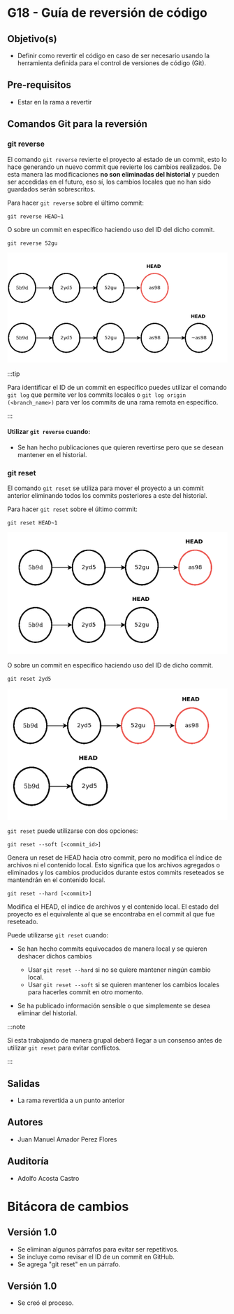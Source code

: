 # G18 - Guía de reversión de código

## Objetivo(s)

- Definir como revertir el código en caso de ser necesario usando la herramienta definida para el control de versiones de código (Git).

## Pre-requisitos

- Estar en la rama a revertir 

## Comandos Git para la reversión

### git reverse

El comando `git reverse` revierte el proyecto al estado de un commit, esto lo hace generando un nuevo commit que revierte los cambios realizados. De esta manera las modificaciones **no son eliminadas del historial** y pueden ser accedidas en el futuro, eso sí, los cambios locales que no han sido guardados serán sobrescritos.

Para hacer `git reverse` sobre el último commit:

    git reverse HEAD~1

O sobre un commit en específico haciendo uso del ID del dicho commit.

    git reverse 52gu

![git reverse](../../static/img/guias/G18/gitreverse.png)

:::tip

Para identificar el ID de un commit en específico puedes utilizar el comando `git log` que permite ver los commits locales o `git log origin (<branch_name>)` para ver los commits de una rama remota en específico.

:::

#### Utilizar `git reverse` cuando:

- Se han hecho publicaciones que quieren revertirse pero que se desean mantener en el historial.

### git reset 

El comando `git reset` se utiliza para mover el proyecto a un commit anterior eliminando todos los commits posteriores a este del historial. 

Para hacer `git reset` sobre el último commit:

    git reset HEAD~1

![git reset](../../static/img/guias/G18/gitreset.png)

O sobre un commit en específico haciendo uso del ID de dicho commit.

    git reset 2yd5

![git reset](../../static/img/guias/G18/gitreset-2.png)

`git reset` puede utilizarse con dos opciones:

    git reset --soft [<commit_id>]

Genera un reset de HEAD hacia otro commit, pero no modifica el índice de archivos ni el contenido local. Esto significa que los archivos agregados o eliminados y los cambios producidos durante estos commits reseteados se mantendrán en el contenido local.

    git reset --hard [<commit>]

Modifica el HEAD, el índice de archivos y el contenido local. El estado del proyecto es el equivalente al que se encontraba en el commit al que fue reseteado.

Puede utilizarse `git reset` cuando:

- Se han hecho commits equivocados de manera local y se quieren deshacer dichos cambios 
    - Usar `git reset --hard` si no se quiere mantener ningún cambio local.
    - Usar `git reset --soft` si se quieren mantener los cambios locales para hacerles commit en otro momento.

- Se ha publicado información sensible o que simplemente se desea eliminar del historial.

:::note

Si esta trabajando de manera grupal deberá llegar a un consenso antes de utilizar `git reset` para evitar conflictos.

:::

## Salidas

- La rama revertida a un punto anterior 

## Autores

- Juan Manuel Amador Perez Flores 

## Auditoría
- Adolfo Acosta Castro

# Bitácora de cambios

## Versión 1.0
- Se eliminan algunos párrafos para evitar ser repetitivos.
- Se incluye como revisar el ID de un commit en GitHub.
- Se agrega "git reset" en un párrafo.

## Versión 1.0
- Se creó el proceso.